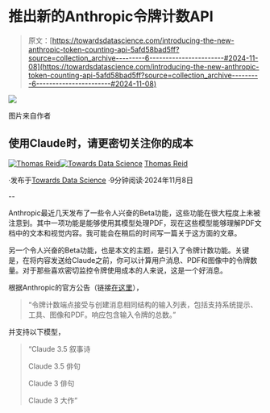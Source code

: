# 推出新的Anthropic令牌计数API

> 原文：[https://towardsdatascience.com/introducing-the-new-anthropic-token-counting-api-5afd58bad5ff?source=collection_archive---------6-----------------------#2024-11-08](https://towardsdatascience.com/introducing-the-new-anthropic-token-counting-api-5afd58bad5ff?source=collection_archive---------6-----------------------#2024-11-08)

![](../Images/ca4a7a7da95b2305ccd161c84f6a9c4b.png)

图片来自作者

## 使用Claude时，请更密切关注你的成本

[](https://medium.com/@thomas_reid?source=post_page---byline--5afd58bad5ff--------------------------------)[![Thomas Reid](../Images/c1b4e5f577272633ba07e5dbfd21c02d.png)](https://medium.com/@thomas_reid?source=post_page---byline--5afd58bad5ff--------------------------------)[](https://towardsdatascience.com/?source=post_page---byline--5afd58bad5ff--------------------------------)[![Towards Data Science](../Images/a6ff2676ffcc0c7aad8aaf1d79379785.png)](https://towardsdatascience.com/?source=post_page---byline--5afd58bad5ff--------------------------------) [Thomas Reid](https://medium.com/@thomas_reid?source=post_page---byline--5afd58bad5ff--------------------------------)

·发布于[Towards Data Science](https://towardsdatascience.com/?source=post_page---byline--5afd58bad5ff--------------------------------) ·9分钟阅读·2024年11月8日

--

Anthropic最近几天发布了一些令人兴奋的Beta功能，这些功能在很大程度上未被注意到。其中一项功能是能够使用其模型处理PDF，现在这些模型能够理解PDF文档中的文本和视觉内容。我可能会在稍后的时间写一篇关于这方面的文章。

另一个令人兴奋的Beta功能，也是本文的主题，是引入了令牌计数功能。关键是，在将内容发送给Claude之前，你可以计算用户消息、PDF和图像中的令牌数量。对于那些喜欢密切监控令牌使用成本的人来说，这是一个好消息。

根据Anthropic的官方公告（链接[在这里](https://docs.anthropic.com/en/docs/build-with-claude/token-counting)），

> “令牌计数端点接受与创建消息相同结构的输入列表，包括支持系统提示、工具、图像和PDF。响应包含输入令牌的总数。”

并支持以下模型，

> “Claude 3.5 叙事诗
> 
> Claude 3.5 俳句
> 
> Claude 3 俳句
> 
> Claude 3 大作”
